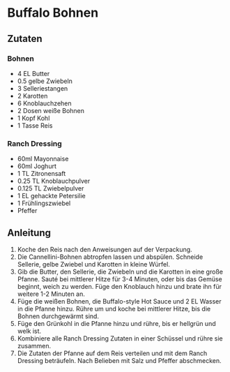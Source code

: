 # Buffalo Bohnen
## Zutaten
### Bohnen
- 4 EL Butter
- 0.5 gelbe Zwiebeln
- 3 Selleriestangen
- 2 Karotten
- 6 Knoblauchzehen
- 2 Dosen weiße Bohnen
- 1 Kopf Kohl
- 1 Tasse Reis

### Ranch Dressing
- 60ml Mayonnaise
- 60ml Joghurt
- 1 TL Zitronensaft
- 0.25 TL Knoblauchpulver
- 0.125 TL Zwiebelpulver
- 1 EL gehackte Petersilie
- 1 Frühlingszwiebel
- Pfeffer

## Anleitung
1. Koche den Reis nach den Anweisungen auf der Verpackung.
2. Die Cannellini-Bohnen abtropfen lassen und abspülen. Schneide Sellerie, gelbe Zwiebel und Karotten in kleine Würfel.
3. Gib die Butter, den Sellerie, die Zwiebeln und die Karotten in eine große Pfanne. Sauté bei mittlerer Hitze für 3-4 Minuten, oder bis das Gemüse beginnt, weich zu werden. Füge den Knoblauch hinzu und brate ihn für weitere 1-2 Minuten an.
4. Füge die weißen Bohnen, die Buffalo-style Hot Sauce und 2 EL Wasser in die Pfanne hinzu. Rühre um und koche bei mittlerer Hitze, bis die Bohnen durchgewärmt sind.
5. Füge den Grünkohl in die Pfanne hinzu und rühre, bis er hellgrün und welk ist.
6. Kombiniere alle Ranch Dressing Zutaten in einer Schüssel und rühre sie zusammen.
7. Die Zutaten der Pfanne auf dem Reis verteilen und mit dem Ranch Dressing beträufeln. Nach Belieben mit Salz und Pfeffer abschmecken.
